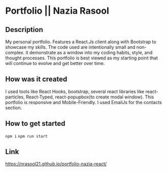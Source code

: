 # Portfolio || Nazia Rasool

## Description

My personal portfolio. Features a React.Js client along with Bootstrap to showcase my skills. The code used are intentionally small and non-complex. it demonstrate as a window into my coding habits, style, and thought processes. This portfolio is best viewed as my starting point that will continue to evolve and get better over time.

## How was it created 

 I used tools like React Hooks, bootstrap, several react libraries like react-particles, React-Typed, react-popupbox(to create modal window). This portfolio is responsive and Mobile-Friendly. I used EmailJs for the contacts section. 

 ## How to get started

 ```npm i```
 ```npm run start```

## Link

https://nrasool21.github.io/portfolio-nazia-react/

